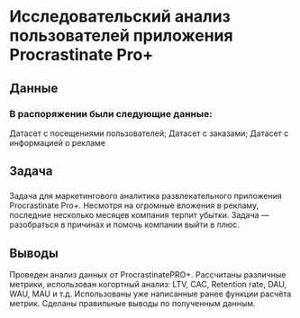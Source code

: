 # Исследовательский анализ пользователей приложения Procrastinate Pro+

## Данные

### В распоряжении были следующие данные:

Датасет с посещениями пользователей;
Датасет с заказами;
Датасет с информацией о рекламе

## Задача  

### 
Задача для маркетингового аналитика развлекательного приложения Procrastinate Pro+. Несмотря на огромные вложения в рекламу, последние несколько месяцев компания терпит убытки. Задача — разобраться в причинах и помочь компании выйти в плюс.

## Выводы

Проведен анализ данных от ProcrastinatePRO+.
Рассчитаны различные метрики, использован когортный анализ: LTV, CAC, Retention rate, DAU, WAU, MAU и т.д. Использованы уже написанные ранее функции расчёта метрик. Сделаны правильные выводы по полученным данным.

